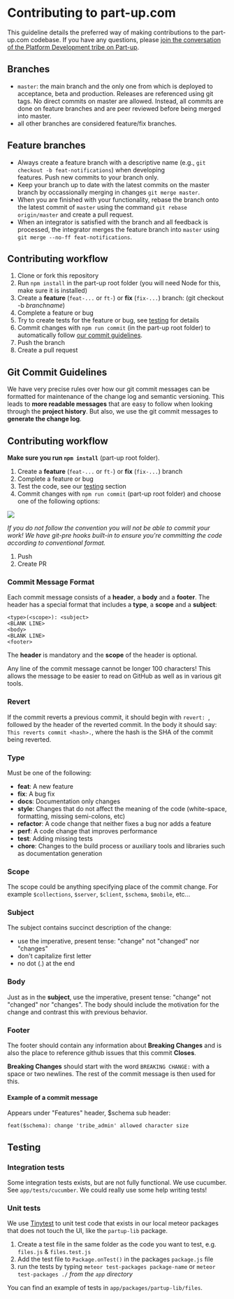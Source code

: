 # Contributing to part-up.com

This guideline details the preferred way of making contributions to the part-up.com codebase. If you have any questions,
please [join the conversation of the Platform Development tribe on Part-up](https://part-up.com/tribes/development/chat).

## Branches
- `master`: the main branch and the only one from which is deployed to acceptance, beta and production. Releases are
  referenced using git tags. No direct commits on master are allowed. Instead, all commits are done on feature branches
  and are peer reviewed before being merged into master.
- all other branches are considered feature/fix branches.

## Feature branches

- Always create a feature branch with a descriptive name (e.g., `git checkout -b feat-notifications`) when developing  
  features. Push new commits to your branch only.
- Keep your branch up to date with the latest commits on the master branch by occassionally merging in changes
  `git merge master`.
- When you are finished with your functionality, rebase the branch onto the latest commit of `master` using the command
  `git rebase origin/master` and create a pull request.
- When an integrator is satisfied with the branch and all feedback is processed, the integrator merges the feature
  branch into `master` using `git merge --no-ff feat-notifications`.
  
## <a name="contributing"></a> Contributing workflow

1. Clone or fork this repository
2. Run `npm install` in the part-up root folder (you will need Node for this, make sure it is installed)
3. Create a **feature** (`feat-...` or `ft-`) or **fix** (`fix-...`) branch: (git checkout -b _branchname_)
4. Complete a feature or bug
5. Try to create tests for the feature or bug, see [testing](#testing) for details
6. Commit changes with `npm run commit` (in the part-up root folder) to automatically follow [our commit guidelines](#commit).
7. Push the branch
8. Create a pull request

## <a name="commit"></a> Git Commit Guidelines

We have very precise rules over how our git commit messages can be formatted for maintenance of the change log and
semantic versioning.  This leads to **more readable messages** that are easy to follow when looking through the
**project history**.  But also, we use the git commit messages to **generate the change log**.

## Contributing workflow

**Make sure you run `npm install`**  (part-up root folder).

1. Create a **feature** (`feat-...` or `ft-`) or **fix** (`fix-...`) branch
1. Complete a feature or bug
1. Test the code, see our [testing](#testing) section
1. Commit changes with `npm run commit` (part-up root folder) and choose one of the following options:

<div>
<img src="https://raw.githubusercontent.com/commitizen/cz-cli/master/meta/screenshots/add-commit.png" />
</div>

*If you do not follow the convention you will not be able to commit your work!
We have git-pre hooks built-in to ensure you're committing the code according to conventional format.*

1. Push
1. Create PR


### Commit Message Format
Each commit message consists of a **header**, a **body** and a **footer**.  The header has a special
format that includes a **type**, a **scope** and a **subject**:

```Shell
<type>(<scope>): <subject>
<BLANK LINE>
<body>
<BLANK LINE>
<footer>
```

The **header** is mandatory and the **scope** of the header is optional.

Any line of the commit message cannot be longer 100 characters! This allows the message to be easier
to read on GitHub as well as in various git tools.

### Revert

If the commit reverts a previous commit, it should begin with `revert: `, followed by the header of the reverted commit.
In the body it should say: `This reverts commit <hash>.`, where the hash is the SHA of the commit being reverted.

### Type

Must be one of the following:

* **feat**: A new feature
* **fix**: A bug fix
* **docs**: Documentation only changes
* **style**: Changes that do not affect the meaning of the code (white-space, formatting, missing
  semi-colons, etc)
* **refactor**: A code change that neither fixes a bug nor adds a feature
* **perf**: A code change that improves performance
* **test**: Adding missing tests
* **chore**: Changes to the build process or auxiliary tools and libraries such as documentation
  generation

### Scope
The scope could be anything specifying place of the commit change. For example `$collections`,
`$server`, `$client`, `$schema`, `$mobile`, etc...

### Subject
The subject contains succinct description of the change:

* use the imperative, present tense: "change" not "changed" nor "changes"
* don't capitalize first letter
* no dot (.) at the end

### Body
Just as in the **subject**, use the imperative, present tense: "change" not "changed" nor "changes".
The body should include the motivation for the change and contrast this with previous behavior.

### Footer
The footer should contain any information about **Breaking Changes** and is also the place to
reference github issues that this commit **Closes**.

**Breaking Changes** should start with the word `BREAKING CHANGE:` with a space or two newlines. The rest of the commit message is then used for this.

#### Example of a commit message

Appears under "Features" header, $schema sub header:

```
feat($schema): change 'tribe_admin' allowed character size
```

## <a name="testing"></a> Testing

### Integration tests

Some integration tests exists, but are not fully functional. We use cucumber. See `app/tests/cucumber`. We could really use some help writing tests!

### Unit tests

We use [Tinytest](https://github.com/numtel/tinytest-in-app) to unit test code that exists in our local meteor packages that does not touch the UI, like the `partup-lib` package.

1. Create a test file in the same folder as the code you want to test, e.g. `files.js` & `files.test.js`
1. Add the test file to `Package.onTest()` in the packages `package.js` file
1. run the tests by typing `meteor test-packages package-name` or `meteor test-packages ./` *from the `app` directory*

You can find an example of tests in `app/packages/partup-lib/files`.
